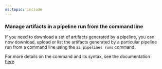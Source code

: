 ```yaml
---
ms.topic: include
---
```


### Manage artifacts in a pipeline run from the command line

If you need to download a set of artifacts generated by a pipeline, you can now download, upload or list the artifacts generated by a particular pipeline run from a command line using the `az pipelines runs` command. 

For more details on the command and its syntax, see the documentation [here](https://docs.microsoft.com/cli/azure/ext/azure-devops/pipelines/runs/artifact?view=azure-cli-latest).

